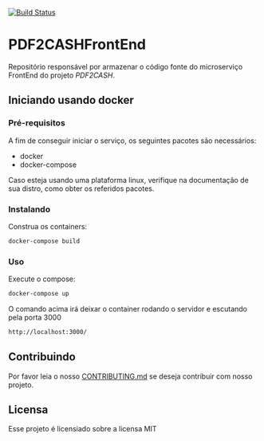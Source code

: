 [![Build Status](https://travis-ci.org/PDF2CASH/PDF2CASH_FrontEnd.svg?branch=development)](https://travis-ci.org/PDF2CASH/PDF2CASH_FrontEnd)
# PDF2CASHFrontEnd

Repositório responsável por armazenar o código fonte do microserviço FrontEnd do projeto _PDF2CASH_.

## Iniciando usando docker

### Pré-requisitos

A fim de conseguir iniciar o serviço, os seguintes pacotes são necessários:

  -  docker
  -  docker-compose

Caso esteja usando uma plataforma linux, verifique na documentação de sua distro, como obter os referidos pacotes.

### Instalando

Construa os containers:
```bash
docker-compose build
```
### Uso

Execute o compose:
```bash
docker-compose up
```

O comando acima irá deixar o container rodando o servidor e escutando pela porta 3000

```bash
http://localhost:3000/
```

## Contribuindo

Por favor leia o nosso [CONTRIBUTING.md](https://github.com/fga-eps-mds/2018.2-PDF2CASH/blob/master/CONTRIBUTING.md) se deseja contribuir com nosso projeto.

## Licensa

Esse projeto é licensiado sobre a licensa MIT
